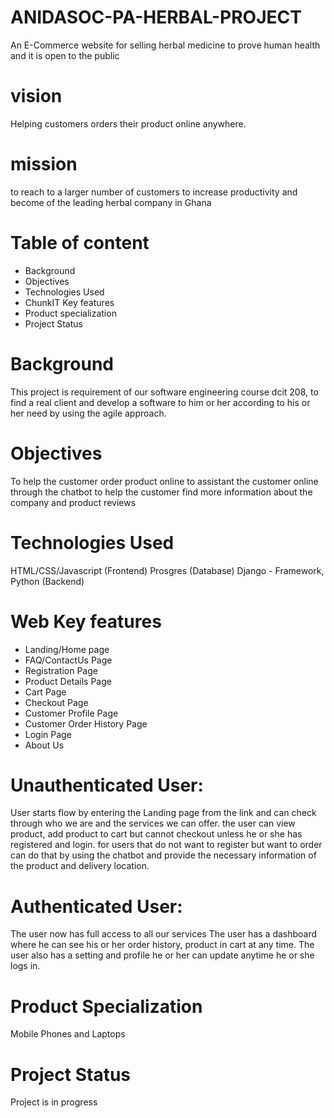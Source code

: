 # ANIDASOC-PA-HERBAL-PROJECT
 An E-Commerce website for selling herbal medicine to prove human health and it is open to the public
 # vision
 Helping customers orders their product online anywhere.
# mission
 to reach to a larger number of customers to increase productivity and become of the leading herbal company in Ghana
# Table of content
* Background
* Objectives
* Technologies Used
* ChunkIT Key features
* Product specialization
* Project Status

# Background
This project is requirement of our software engineering course dcit 208, to find a real client and develop a software to him or her according to his or her need by using the agile approach.
# Objectives
To help the customer order product online
to assistant the customer online through the chatbot
to help the customer find more information about the company and product reviews
# Technologies Used
HTML/CSS/Javascript (Frontend)
Prosgres (Database)
Django - Framework, Python (Backend)
# Web Key features
* Landing/Home page
* FAQ/ContactUs Page
* Registration Page
* Product Details Page
* Cart Page
* Checkout Page
* Customer Profile Page
* Customer Order History Page
* Login Page
* About Us

# Unauthenticated User:
User starts flow by entering the Landing page from the link and can check through who we are and the services we can offer.
the user can view product, add product to cart but cannot checkout unless he or she has  registered and login.
for users that do not want to register but want to order can do that by using the chatbot and provide the necessary information of the product and delivery location.
# Authenticated User:
The user now has full access to all our services
The user has a dashboard where he can see his or her order history, product in cart at any time.
The user also has a setting and profile he or her can update anytime he or she logs in.
# Product Specialization
Mobile Phones and Laptops
# Project Status
Project is in progress



